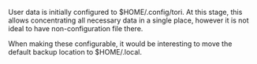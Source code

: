User data is initially configured to $HOME/.config/tori. At this stage, this allows concentrating all necessary data in a single place, however it is not ideal to have non-configuration file there.

When making these configurable, it would be interesting to move the default backup location to $HOME/.local.
